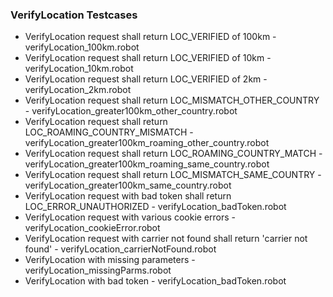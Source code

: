 ### VerifyLocation Testcases
* VerifyLocation request shall return LOC_VERIFIED of 100km - verifyLocation_100km.robot
* VerifyLocation request shall return LOC_VERIFIED of 10km - verifyLocation_10km.robot
* VerifyLocation request shall return LOC_VERIFIED of 2km - verifyLocation_2km.robot
* VerifyLocation request shall return LOC_MISMATCH_OTHER_COUNTRY - verifyLocation_greater100km_other_country.robot
* VerifyLocation request shall return LOC_ROAMING_COUNTRY_MISMATCH - verifyLocation_greater100km_roaming_other_country.robot
* VerifyLocation request shall return LOC_ROAMING_COUNTRY_MATCH - verifyLocation_greater100km_roaming_same_country.robot
* VerifyLocation request shall return LOC_MISMATCH_SAME_COUNTRY - verifyLocation_greater100km_same_country.robot
* VerifyLocation request with bad token shall return LOC_ERROR_UNAUTHORIZED - verifyLocation_badToken.robot
* VerifyLocation request with various cookie errors - verifyLocation_cookieError.robot
* VerifyLocation request with carrier not found shall return 'carrier not found' - verifyLocation_carrierNotFound.robot
* VerifyLocation with missing parameters - verifyLocation_missingParms.robot
* VerifyLocation with bad token - verifyLocation_badToken.robot
